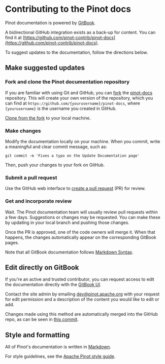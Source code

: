 # Contributing to the Pinot docs

Pinot documentation is powered by [GitBook](https://www.gitbook.com/).

A bidirectional GitHub integration exists as a back-up for content. You can find it at [https://github.com/pinot-contrib/pinot-docs](https://github.com/pinot-contrib/pinot-docs).

To suggest updates to the documentation, follow the directions below.

## Make suggested updates

### Fork and clone the Pinot documentation repository
If you are familiar with using Git and GitHub, you can [fork](https://docs.github.com/en/get-started/quickstart/fork-a-repo) the [pinot-docs](https://github.com/pinot-contrib/pinot-docs) repository. This will create your own version of the repository, which you can find at `https://github.com/{yourusername}/pinot-docs`, where `{yourusername}` is the username you created in GitHub. 

[Clone from the fork](https://docs.github.com/en/repositories/creating-and-managing-repositories/cloning-a-repository) to your local machine.

### Make changes
Modify the documentation locally on your machine. When you commit, write a meaningful and clear commit message, such as:

`git commit -m 'Fixes a typo on the Update Documentation page'`

Then, push your changes to your fork on GitHub.

### Submit a pull request
Use the GitHub web interface to [create a pull request](https://docs.github.com/en/pull-requests/collaborating-with-pull-requests/proposing-changes-to-your-work-with-pull-requests/creating-a-pull-request) (PR) for review.

### Get and incorporate review 
Wait. The Pinot documentation team will usually review pull requests within a few days. Suggestions or changes may be requested. You can make these by updating in your local branch and pushing those changes.

Once the PR is approved, one of the code owners will merge it. When that happens, the changes automatically appear on the corresponding GitBook pages.

Note that all GitBook documentation follows [Markdown Syntax](https://www.markdownguide.org/basic-syntax/).

## Edit directly on GitBook

If you're an active and trusted contributor, you can request access to edit the documentation directly with the [GitBook UI](https://app.gitbook.com/@apache-pinot/s/apache-pinot-cookbook/). 

Contact the site admin by emailing [dev@pinot.apache.org](mailto:dev@pinot.apache.org) with your request for edit permission and a description of the content you would like to edit or add.

Changes made using this method are automatically merged into the GitHub repo, as can be seen in [this commit](https://github.com/pinot-contrib/pinot-docs/commit/40184fd7563402a7527674991b6abbf9ae2ce7c3).

## Style and formatting

All of Pinot's documentation is written in [Markdown](https://en.wikipedia.org/wiki/Markdown). 

For style guidelines, see the [Apache Pinot style guide](https://github.com/pinot-contrib/pinot-docs/blob/latest/contributing/style-guide.md).